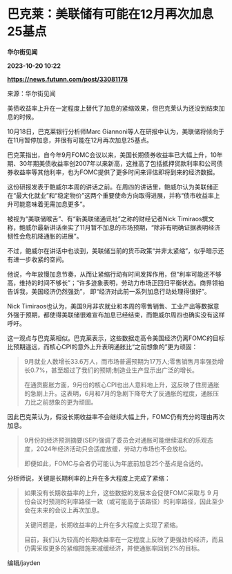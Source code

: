 # 巴克莱：美联储有可能在12月再次加息25基点
**华尔街见闻**

**2023-10-20 10:22**

**https://news.futunn.com/post/33081178**

来源：华尔街见闻

美债收益率上升在一定程度上替代了加息的紧缩效果，但巴克莱认为还没到结束加息的时候。

10月18日，巴克莱银行分析师Marc Giannoni等人在研报中认为，美联储将倾向于在11月暂停加息，并很有可能在12月再次加息25基点。

巴克莱指出，自今年9月FOMC会议以来，美国长期债券收益率已大幅上升，10年期、30年期美债收益率创2007年以来新高，这推高了包括抵押贷款利率和公司债券收益率等其他利率，也为FOMC提供了更多时间来评估即将到来的经济数据。

这份研报发表于鲍威尔本周的讲话之前。在周四的讲话里，鲍威尔认为美联储正在“最大化就业”和“稳定物价”这两个重要使命方向取得进展，并称“债市收益率上升可能意味着无需加息更多”。

被视为“美联储喉舌”、有“新美联储通讯社”之称的财经记者Nick Timiraos撰文称，鲍威尔最新讲话坐实了11月暂不加息的市场预期，“除非有明确证据表明经济韧性会危机降通胀的进展”。

不过，鲍威尔在讲话中也谈到，美联储当前的货币政策“并非太紧缩”，似乎暗示还有进一步收紧的空间。

他说，今年放慢加息节奏，从而让紧缩行动有时间发挥作用，但“利率可能还不够高，维持的时间不够长”；“许多迹象表明，劳动力市场正回归平衡状态。商界领袖告诉我，美国经济仍然强劲”， 即“经济对此前一系列加息行动处理得很好”。

Nick Timiraos也认为，美国9月非农就业和本周的零售销售、工业产出等数据意外强于预期，都使得美联储很难宣布加息已经结束，而鲍威尔周四也确实没有这样呼吁。

这一观点与巴克莱相似。巴克莱表示，这些数据走高令美国经济仍离FOMC的目标比预期遥远，而核心CPI的意外上升表明通胀比“之前想象的”更为顽固：

> 9月就业人数增长33.6万人，而市场普遍预期为17万人;零售销售月率强劲增长0.7%，甚至超过了我们的预期;制造业生产显示出广泛的增长。
> 
> 在通货膨胀方面，9月份的核心CPI也出人意料地上升，这反映了住房通胀的急剧上升。这表明，6月和7月的急剧下降夸大了反通胀的程度，通胀压力比之前想象的更为顽固。

因此巴克莱认为，假设长期收益率不会继续大幅上升，FOMC仍有充分的理由再次加息。

> 9月份的经济预测摘要(SEP)强调了委员会对通胀可能继续温和的乐观态度，2024年经济活动只会适度放缓，劳动力市场也不会放松。
> 
> 即便如此，FOMC与会者仍可能认为年底前加息25个基点是合适的。

分析师说，关键是长期利率的上升在多大程度上完成了紧缩：

> 如果没有长期收益率的上升，这些数据的发展本会促使FOMC采取与 9 月份会议时预测的利率路径一致（或可能高于该路径）的利率路径，因此至少会在未来的会议上再次加息。
> 
> 关键问题是，长期收益率的上升在多大程度上实现了紧缩。
> 
> 目前，我们认为较高的长期收益率在一定程度上反映了更强劲的经济，而且仍需采取更多的紧缩措施来减缓经济，并使通胀率回到2%的目标。

编辑/jayden